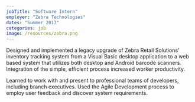 ```yaml
---
jobTitle: "Software Intern"
employer: "Zebra Technologies"
dates: "Summer 2017"
categories: job
image: /resources/zebra.png
---
```

<p>
Designed and implemented a legacy upgrade of Zebra Retail Solutions’ inventory tracking system from a Visual Basic desktop application to a web based system that utilizes both desktop and Android barcode scanners. Integration of the simple, efficient process increased worker productivity.
</p>
<p>
Learned to work with and present to professional teams of developers, including branch executives. Used the Agile Development process to employ user feedback and discover system requirements.
</p>
